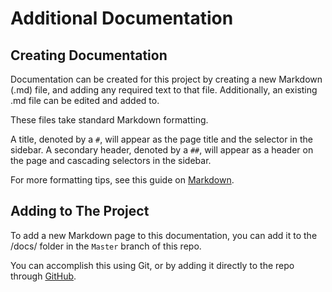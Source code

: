 # Additional Documentation

## Creating Documentation

Documentation can be created for this project by creating a new Markdown (.md) file, and adding any required text to that file. Additionally, an existing .md file can be edited and added to. 

These files take standard Markdown formatting. 

A title, denoted by a `#`, will appear as the page title and the selector in the sidebar. 
A secondary header, denoted by a `##`, will appear as a header on the page and cascading selectors in the sidebar.

For more formatting tips, see this guide on [Markdown](https://learnxinyminutes.com/docs/markdown/). 

## Adding to The Project
To add a new Markdown page to this documentation, you can add it to the /docs/ folder in the `Master` branch of this repo. 

You can accomplish this using Git, or by adding it directly to the repo through [GitHub](https://docs.github.com/en/repositories/working-with-files/managing-files/adding-a-file-to-a-repository).